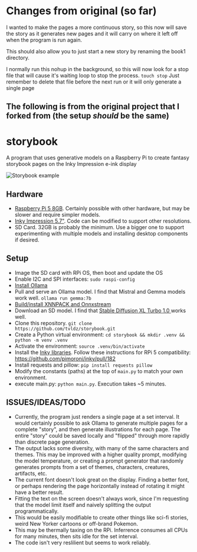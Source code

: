 # Changes from original (so far)
I wanted to make the pages a more continuous story, so this now will save the story as it generates new pages and it will carry on where it left off when the program is run 
again.

This should also allow you to just start a new story by renaming the book1 directory.

I normally run this nohup in the background, so this will now look for a stop file that will cause it's waiting loop to stop the process.
`touch stop`
Just remember to delete that file before the next run or it will only generate a single page

The following is from the original project that I forked from (the setup *should* be the same)
--
# storybook
A program that uses generative models on a Raspberry Pi to create fantasy storybook pages on the Inky Impression e-ink display

![Storybook example](https://github.com/tvldz/storybook/blob/main/examples/storybook.png?raw=true)

## Hardware
- [Raspberry Pi 5 8GB](https://www.raspberrypi.com/products/raspberry-pi-5/). Certainly possible with other hardware, but may be slower and require simpler models.
- [Inky Impression 5.7"](https://shop.pimoroni.com/products/inky-impression-5-7). Code can be modified to support other resolutions.
- SD Card. 32GB is probably the minimum. Use a bigger one to support experimenting with multiple models and installing desktop components if desired.

## Setup
- Image the SD card with RPi OS, then boot and update the OS
- Enable I2C and SPI interfaces: `sudo raspi-config`
- [Install Ollama](https://ollama.com/download/linux)
- Pull and serve an Ollama model. I find that Mistral and Gemma models work well. `ollama run gemma:7b`
- [Build/install XNNPACK and Onnxstream](https://github.com/vitoplantamura/OnnxStream?tab=readme-ov-file#how-to-build-the-stable-diffusion-example-on-linuxmacwindowstermux)
- Download an SD model. I find that [Stable Diffusion XL Turbo 1.0
](https://github.com/vitoplantamura/OnnxStream?tab=readme-ov-file#stable-diffusion-xl-turbo-10) works well.
- Clone this repository. `git clone https://github.com/tvldz/storybook.git`
- Create a Python virtual environment: `cd storybook && mkdir .venv && python -m venv .venv`
- Activate the environment: `source .venv/bin/activate`
- Install the [Inky libraries](https://github.com/pimoroni/inky). Follow these instructions for RPi 5 compatibility: https://github.com/pimoroni/inky/pull/182
- Install requests and pillow: `pip install requests pillow`
- Modify the constants (paths) at the top of `main.py` to match your own environment.
- execute main.py: `python main.py`. Execution takes ~5 minutes.

## ISSUES/IDEAS/TODO
- Currently, the program just renders a single page at a set interval. It would certainly possible to ask Ollama to generate multiple pages for a complete "story", and then generate illustrations for each page. The entire "story" could be saved locally and "flipped" through more rapidly than discrete page generation.
- The output lacks some diversity, with many of the same characters and themes. This may be improved with a higher quality prompt, modifying the model temperature, or creating a prompt generator that randomly generates prompts from a set of themes, characters, creatures, artifacts, etc.
- The current font doesn't look great on the display. Finding a better font, or perhaps rendering the page horizontally instead of rotating it might have a better result.
- Fitting the text on the screen doesn't always work, since I'm requesting that the model limit itself and naively splitting the output programmatically.
- This would be easily modifiable to create other things like sci-fi stories, weird New Yorker cartoons or off-brand Pokemon.
- This may be thermally taxing on the RPi. Inferrence consumes all CPUs for many minutes, then sits idle for the set interval.
- The code isn't very reslilient but seems to work reliably.
